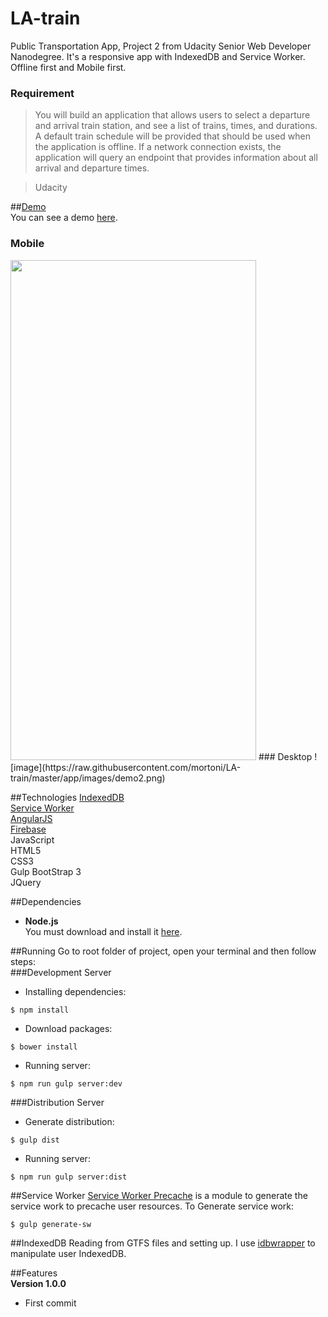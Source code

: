# LA-train
Public Transportation App, Project 2 from Udacity Senior Web Developer Nanodegree. It's a responsive app with IndexedDB and Service Worker. Offline first and Mobile first.  
### Requirement  
> You will build an application that allows users to select a departure and arrival train station, and see a list of trains, times, and durations. A default train schedule will be provided that should be used when the application is offline. If a network connection exists, the application will query an endpoint that provides information about all arrival and departure times.  

> Udacity

##[Demo](https://udacitytwo.firebaseapp.com/#/dashboard)  
You can see a demo [here](https://udacitytwo.firebaseapp.com/#/dashboard).  

### Mobile  
<img src="https://raw.githubusercontent.com/mortoni/LA-train/master/app/images/demo1.png" width="393" height="800" />  
### Desktop  
![image](https://raw.githubusercontent.com/mortoni/LA-train/master/app/images/demo2.png)  

##Technologies
[IndexedDB](https://developer.mozilla.org/en/docs/Web/API/IndexedDB_API)  
[Service Worker](https://developer.mozilla.org/en-US/docs/Web/API/Service_Worker_API)  
[AngularJS](https://angularjs.org/)  
[Firebase](https://www.firebase.com/)  
JavaScript  
HTML5  
CSS3  
Gulp
BootStrap 3  
JQuery  

##Dependencies
- **Node.js**  
You must download and install it [here](https://nodejs.org/en/).  

##Running
Go to root folder of project, open your terminal and then follow steps:  
###Development Server  
- Installing dependencies:
```{r, engine='bash', count_lines}
$ npm install
```

- Download packages:  
```{r, engine='bash', count_lines}
$ bower install
```

- Running server:  
```{r, engine='bash', count_lines}
$ npm run gulp server:dev
```
###Distribution Server  
- Generate distribution:  
```{r, engine='bash', count_lines}
$ gulp dist
```

- Running server:  
```{r, engine='bash', count_lines}
$ npm run gulp server:dist
```

##Service Worker
[Service Worker Precache](https://github.com/GoogleChrome/sw-precache) is a module to generate the service work to precache user resources. To Generate service work:  
```{r, engine='bash', count_lines}
$ gulp generate-sw
```

##IndexedDB
  Reading from GTFS files and setting up. I use [idbwrapper](https://github.com/jensarps/IDBWrapper) to manipulate user IndexedDB.  

##Features  
**Version 1.0.0**  
- First commit
